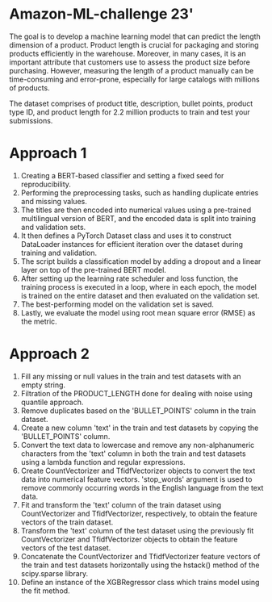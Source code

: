 # Amazon-ML-challenge 23'

The goal is to develop a machine learning model that can predict the length dimension of a product. Product length is crucial for packaging and storing products efficiently in the warehouse. Moreover, in many cases, it is an important attribute that customers use to assess the product size before purchasing. However, measuring the length of a product manually can be time-consuming and error-prone, especially for large catalogs with millions of products.

The dataset comprises of product title, description, bullet points, product type ID, and product length for 2.2 million products to train and test your submissions.




# Approach 1
1) Creating a BERT-based classifier and setting a fixed seed for reproducibility.
2) Performing the preprocessing tasks, such as handling duplicate entries and missing values.
3) The titles are then encoded into numerical values using a pre-trained multilingual version of BERT, and the encoded data is split into training and validation sets.
4) It then defines a PyTorch Dataset class and uses it to construct DataLoader instances for efficient iteration over the dataset during training and validation.
5) The script builds a classification model by adding a dropout and a linear layer on top of the pre-trained BERT model.
6) After setting up the learning rate scheduler and loss function, the training process is executed in a loop, where in each epoch, the model is trained on the entire dataset and then evaluated on the validation set.
7) The best-performing model on the validation set is saved.
8) Lastly, we evaluate the model using root mean square error (RMSE) as the metric.

# Approach 2

1) Fill any missing or null values in the train and test datasets with an empty string.
2) Filtration of the PRODUCT_LENGTH done for dealing with noise using quantile approach.
3) Remove duplicates based on the 'BULLET_POINTS' column in the train dataset.
4) Create a new column 'text' in the train and test datasets by copying the 'BULLET_POINTS' column.
5) Convert the text data to lowercase and remove any non-alphanumeric characters from the 'text' column in both the train and test datasets using a lambda function and regular expressions.
6) Create CountVectorizer and TfidfVectorizer objects to convert the text data into numerical feature vectors. 'stop_words' argument is used to remove commonly occurring words in the English language from the text data.
7) Fit and transform the 'text' column of the train dataset using CountVectorizer and TfidfVectorizer, respectively, to obtain the feature vectors of the train dataset.
8) Transform the 'text' column of the test dataset using the previously fit CountVectorizer and TfidfVectorizer objects to obtain the feature vectors of the test dataset.
9) Concatenate the CountVectorizer and TfidfVectorizer feature vectors of the train and test datasets horizontally using the hstack() method of the scipy.sparse library.
10) Define an instance of the XGBRegressor class which trains model using the fit method.



